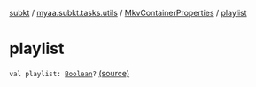 [subkt](../../index.md) / [myaa.subkt.tasks.utils](../index.md) / [MkvContainerProperties](index.md) / [playlist](./playlist.md)

# playlist

`val playlist: `[`Boolean`](https://kotlinlang.org/api/latest/jvm/stdlib/kotlin/-boolean/index.html)`?` [(source)](https://github.com/Myaamori/SubKt/blob/0.1.11/src/main/kotlin/myaa/subkt/tasks/utils/mkvmerge.kt#L55)